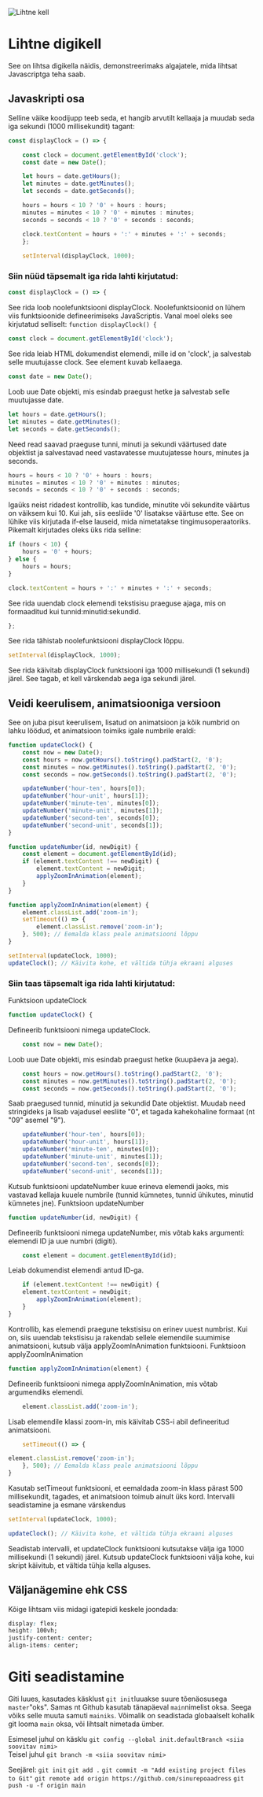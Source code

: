 ![Lihtne kell](/kell.jpg)
# Lihtne digikell
See on lihtsa digikella näidis, demonstreerimaks algajatele, mida lihtsat Javascriptga teha saab.
## Javaskripti osa

Selline väike koodijupp teeb seda, et hangib arvutilt kellaaja ja muudab seda iga sekundi (1000 millisekundit) tagant:
```javascript
const displayClock = () => {

    const clock = document.getElementById('clock');
    const date = new Date();

    let hours = date.getHours();
    let minutes = date.getMinutes();
    let seconds = date.getSeconds();

    hours = hours < 10 ? '0' + hours : hours;
    minutes = minutes < 10 ? '0' + minutes : minutes;
    seconds = seconds < 10 ? '0' + seconds : seconds;

    clock.textContent = hours + ':' + minutes + ':' + seconds;
    };
    
    setInterval(displayClock, 1000);
```

### Siin nüüd täpsemalt iga rida lahti kirjutatud:

```javascript
const displayClock = () => {
```
See rida loob noolefunktsiooni displayClock. Noolefunktsioonid on lühem viis funktsioonide defineerimiseks JavaScriptis. Vanal moel oleks see kirjutatud selliselt: `function displayClock() {`

```javascript
const clock = document.getElementById('clock');
```
See rida leiab HTML dokumendist elemendi, mille id on 'clock', ja salvestab selle muutujasse clock. See element kuvab kellaaega.

```javascript
const date = new Date();
```
Loob uue Date objekti, mis esindab praegust hetke ja salvestab selle muutujasse date.

```javascript
let hours = date.getHours();
let minutes = date.getMinutes();
let seconds = date.getSeconds();
```    
Need read saavad praeguse tunni, minuti ja sekundi väärtused date objektist ja salvestavad need vastavatesse muutujatesse hours, minutes ja seconds.

```javascript
hours = hours < 10 ? '0' + hours : hours;
minutes = minutes < 10 ? '0' + minutes : minutes;
seconds = seconds < 10 ? '0' + seconds : seconds;
```
Igaüks neist ridadest kontrollib, kas tundide, minutite või sekundite väärtus on väiksem kui 10. Kui jah, siis eesliide '0' lisatakse väärtuse ette. See on lühike viis kirjutada if-else lauseid, mida nimetatakse tingimusoperaatoriks. Pikemalt kirjutades oleks üks rida selline:
```javascript
if (hours < 10) {
    hours = '0' + hours;
} else {
    hours = hours;
}
```

```javascript
clock.textContent = hours + ':' + minutes + ':' + seconds;
```
See rida uuendab clock elemendi tekstisisu praeguse ajaga, mis on formaaditud kui tunnid:minutid:sekundid.

```javascript
};
```
See rida tähistab noolefunktsiooni displayClock lõppu.
```javascript
setInterval(displayClock, 1000);
```
See rida käivitab displayClock funktsiooni iga 1000 millisekundi (1 sekundi) järel. See tagab, et kell värskendab aega iga sekundi järel.

## Veidi keerulisem, animatsiooniga versioon
See on juba pisut keerulisem, lisatud on animatsioon ja kõik numbrid on lahku löödud, et animatsioon toimiks igale numbrile eraldi:

```javascript
function updateClock() {
    const now = new Date();
    const hours = now.getHours().toString().padStart(2, '0');
    const minutes = now.getMinutes().toString().padStart(2, '0');
    const seconds = now.getSeconds().toString().padStart(2, '0');

    updateNumber('hour-ten', hours[0]);
    updateNumber('hour-unit', hours[1]);
    updateNumber('minute-ten', minutes[0]);
    updateNumber('minute-unit', minutes[1]);
    updateNumber('second-ten', seconds[0]);
    updateNumber('second-unit', seconds[1]);
}

function updateNumber(id, newDigit) {
    const element = document.getElementById(id);
    if (element.textContent !== newDigit) {
        element.textContent = newDigit;
        applyZoomInAnimation(element);
    }
}

function applyZoomInAnimation(element) {
    element.classList.add('zoom-in');
    setTimeout(() => {
        element.classList.remove('zoom-in');
    }, 500); // Eemalda klass peale animatsiooni lõppu
}

setInterval(updateClock, 1000);
updateClock(); // Käivita kohe, et vältida tühja ekraani alguses
```
### Siin taas täpsemalt iga rida lahti kirjutatud:

Funktsioon updateClock
```javascript
function updateClock() {
```
Defineerib funktsiooni nimega updateClock.
```javascript
    const now = new Date();
```
Loob uue Date objekti, mis esindab praegust hetke (kuupäeva ja aega).
```javascript
    const hours = now.getHours().toString().padStart(2, '0');
    const minutes = now.getMinutes().toString().padStart(2, '0');
    const seconds = now.getSeconds().toString().padStart(2, '0');
```
Saab praegused tunnid, minutid ja sekundid Date objektist.
Muudab need stringideks ja lisab vajadusel eesliite "0", et tagada kahekohaline formaat (nt "09" asemel "9").
```javascript
    updateNumber('hour-ten', hours[0]);
    updateNumber('hour-unit', hours[1]);
    updateNumber('minute-ten', minutes[0]);
    updateNumber('minute-unit', minutes[1]);
    updateNumber('second-ten', seconds[0]);
    updateNumber('second-unit', seconds[1]);
```
Kutsub funktsiooni updateNumber kuue erineva elemendi jaoks, mis vastavad kellaja kuuele numbrile (tunnid kümnetes, tunnid ühikutes, minutid kümnetes jne).
Funktsioon updateNumber
```javascript
function updateNumber(id, newDigit) {
```
Defineerib funktsiooni nimega updateNumber, mis võtab kaks argumenti: elemendi ID ja uue numbri (digiti).
```javascript
    const element = document.getElementById(id);
```
Leiab dokumendist elemendi antud ID-ga.
```javascript
    if (element.textContent !== newDigit) {
    element.textContent = newDigit;
        applyZoomInAnimation(element);
    }
}
```
Kontrollib, kas elemendi praegune tekstisisu on erinev uuest numbrist.
Kui on, siis uuendab tekstisisu ja rakendab sellele elemendile suumimise animatsiooni, kutsub välja applyZoomInAnimation funktsiooni.
Funktsioon applyZoomInAnimation
```javascript
function applyZoomInAnimation(element) {
```
Defineerib funktsiooni nimega applyZoomInAnimation, mis võtab argumendiks elemendi.
```javascript
    element.classList.add('zoom-in');
```
Lisab elemendile klassi zoom-in, mis käivitab CSS-i abil defineeritud animatsiooni.
```javascript
    setTimeout(() => {

element.classList.remove('zoom-in');
    }, 500); // Eemalda klass peale animatsiooni lõppu
}
```
Kasutab setTimeout funktsiooni, et eemaldada zoom-in klass pärast 500 millisekundit, tagades, et animatsioon toimub ainult üks kord.
Intervalli seadistamine ja esmane värskendus
```javascript
setInterval(updateClock, 1000);

updateClock(); // Käivita kohe, et vältida tühja ekraani alguses
```
Seadistab intervalli, et updateClock funktsiooni kutsutakse välja iga 1000 millisekundi (1 sekundi) järel.
Kutsub updateClock funktsiooni välja kohe, kui skript käivitub, et vältida tühja kella alguses.



## Väljanägemine ehk CSS
Kõige lihtsam viis midagi igatepidi keskele joondada:
```css
display: flex;
height: 100vh;
justify-content: center;
align-items: center;
```

# Giti seadistamine
Giti luues, kasutades käsklust `git init`luuakse suure tõenäosusega `master`"oks". Samas nt Github kasutab tänapäeval `main`nimelist oksa. Seega võiks selle muuta samuti `mainiks`. Võimalik on seadistada globaalselt kohalik git looma `main` oksa, või lihtsalt nimetada ümber.  

Esimesel juhul on käsklu `git config --global init.defaultBranch <siia soovitav nimi>`  
Teisel juhul `git branch -m <siia soovitav nimi>`

Seejärel:
`git init`
`git add .`
`git commit -m "Add existing project files to Git"`
`git remote add origin https://github.com/sinurepoaadress`
`git push -u -f origin main`